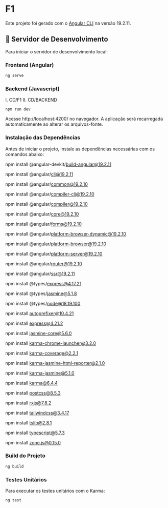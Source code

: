 # F1

Este projeto foi gerado com o [Angular CLI](https://github.com/angular/angular-cli) na versão 19.2.11.

## 🚀 Servidor de Desenvolvimento

Para iniciar o servidor de desenvolvimento local:

### Frontend (Angular)
```bash
ng serve
```

### Backend (Javascript)

I. CD/F1
II. CD/BACKEND

```
npm run dev
```

Acesse http://localhost:4200/ no navegador. A aplicação será recarregada automaticamente ao alterar os arquivos-fonte.

###  Instalação das Dependências
Antes de iniciar o projeto, instale as dependências necessárias com os comandos abaixo:

npm install @angular-devkit/build-angular@19.2.11

npm install @angular/cli@19.2.11

npm install @angular/common@19.2.10

npm install @angular/compiler-cli@19.2.10

npm install @angular/compiler@19.2.10

npm install @angular/core@19.2.10

npm install @angular/forms@19.2.10

npm install @angular/platform-browser-dynamic@19.2.10

npm install @angular/platform-browser@19.2.10

npm install @angular/platform-server@19.2.10

npm install @angular/router@19.2.10

npm install @angular/ssr@19.2.11

npm install @types/express@4.17.21

npm install @types/jasmine@5.1.8

npm install @types/node@18.19.100

npm install autoprefixer@10.4.21

npm install express@4.21.2

npm install jasmine-core@5.6.0

npm install karma-chrome-launcher@3.2.0

npm install karma-coverage@2.2.1

npm install karma-jasmine-html-reporter@2.1.0

npm install karma-jasmine@5.1.0

npm install karma@6.4.4

npm install postcss@8.5.3

npm install rxjs@7.8.2

npm install tailwindcss@3.4.17

npm install tslib@2.8.1

npm install typescript@5.7.3

npm install zone.js@0.15.0


###  Build do Projeto

```Bash
ng build
```

###  Testes Unitários

Para executar os testes unitários com o Karma:
```Bash
ng test
```

